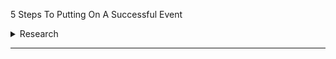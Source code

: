 5 Steps To Putting On A Successful Event
<details>
<summary>Research</summary>
<summary>*<details><summary>Define your goals and objectives</summary>
  
  * one
  * two
  
 </details>
 
 <details>
  <summary>Outline what your event will entail, and check it is feasible</summary>
  
  * aaa
  * bbb
  
 </details>
 
</summary> 

</details>

----
